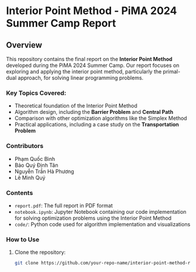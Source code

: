 # Interior Point Method - PiMA 2024 Summer Camp Report

## Overview

This repository contains the final report on the **Interior Point Method** developed during the PiMA 2024 Summer Camp. Our report focuses on exploring and applying the interior point method, particularly the primal-dual approach, for solving linear programming problems.

### Key Topics Covered:
- Theoretical foundation of the Interior Point Method
- Algorithm design, including the **Barrier Problem** and **Central Path**
- Comparison with other optimization algorithms like the Simplex Method
- Practical applications, including a case study on the **Transportation Problem**

### Contributors
- Phạm Quốc Bình
- Bảo Quý Định Tân
- Nguyễn Trần Hà Phương
- Lê Minh Quý

### Contents
- `report.pdf`: The full report in PDF format
- `notebook.ipynb`: Jupyter Notebook containing our code implementation for solving optimization problems using the Interior Point Method
- `code/`: Python code used for algorithm implementation and visualizations

### How to Use
1. Clone the repository:
   ```bash
   git clone https://github.com/your-repo-name/interior-point-method-report.git
